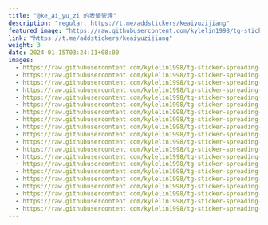 ```yaml
---
title: "@ke_ai_yu_zi 的表情管理"
description: "regular: https://t.me/addstickers/keaiyuzijiang"
featured_image: "https://raw.githubusercontent.com/kylelin1998/tg-sticker-spreading-worldwide-images/main/img/fb80c370-296b-4106-b350-3faa5a05715e.jpg"
link: "https://t.me/addstickers/keaiyuzijiang"
weight: 3
date: 2024-01-15T03:24:11+08:00
images:
  - https://raw.githubusercontent.com/kylelin1998/tg-sticker-spreading-worldwide-images/main/img/fb80c370-296b-4106-b350-3faa5a05715e.jpg
  - https://raw.githubusercontent.com/kylelin1998/tg-sticker-spreading-worldwide-images/main/img/dcb5406f-a2ed-49c4-b5ef-a155bc297960.jpg
  - https://raw.githubusercontent.com/kylelin1998/tg-sticker-spreading-worldwide-images/main/img/fbbdf435-9b27-4545-8a6f-de10b55e12be.jpg
  - https://raw.githubusercontent.com/kylelin1998/tg-sticker-spreading-worldwide-images/main/img/37129ddc-20ad-47be-8c29-21f89b3b3e04.jpg
  - https://raw.githubusercontent.com/kylelin1998/tg-sticker-spreading-worldwide-images/main/img/8072adaa-3849-4808-bfcc-dedd5d006754.jpg
  - https://raw.githubusercontent.com/kylelin1998/tg-sticker-spreading-worldwide-images/main/img/ec919b97-4f2f-4b82-a745-588b07196b37.jpg
  - https://raw.githubusercontent.com/kylelin1998/tg-sticker-spreading-worldwide-images/main/img/e581bb08-e498-470f-a6e4-7b65b4956307.jpg
  - https://raw.githubusercontent.com/kylelin1998/tg-sticker-spreading-worldwide-images/main/img/ec5c7a1f-f1d2-4055-b396-e7329ad47547.jpg
  - https://raw.githubusercontent.com/kylelin1998/tg-sticker-spreading-worldwide-images/main/img/d545cfbf-a564-4584-a92c-ba6e932e1f72.jpg
  - https://raw.githubusercontent.com/kylelin1998/tg-sticker-spreading-worldwide-images/main/img/6e0eb818-30fc-434d-992a-1209b0c1d9d2.jpg
  - https://raw.githubusercontent.com/kylelin1998/tg-sticker-spreading-worldwide-images/main/img/14667e83-077e-4563-b82a-714fae9418d9.jpg
  - https://raw.githubusercontent.com/kylelin1998/tg-sticker-spreading-worldwide-images/main/img/c0e78139-d457-4f8e-bb77-8391a1a45c7b.jpg
  - https://raw.githubusercontent.com/kylelin1998/tg-sticker-spreading-worldwide-images/main/img/cf41f171-e60b-4c56-8736-aea50391ec9f.jpg
  - https://raw.githubusercontent.com/kylelin1998/tg-sticker-spreading-worldwide-images/main/img/6735b402-1299-442c-8251-e49945e8a30a.jpg
  - https://raw.githubusercontent.com/kylelin1998/tg-sticker-spreading-worldwide-images/main/img/2a0a0e4f-fa4f-4d46-abda-c2eb168da5ec.jpg
  - https://raw.githubusercontent.com/kylelin1998/tg-sticker-spreading-worldwide-images/main/img/34d8038b-664c-47a7-ba3a-339cdf891d0c.jpg
  - https://raw.githubusercontent.com/kylelin1998/tg-sticker-spreading-worldwide-images/main/img/32deb3a6-76b9-49ee-ad54-bf30895a7d25.jpg
  - https://raw.githubusercontent.com/kylelin1998/tg-sticker-spreading-worldwide-images/main/img/4f18f7d5-a1d5-42d7-bb34-036fd074c10b.jpg
  - https://raw.githubusercontent.com/kylelin1998/tg-sticker-spreading-worldwide-images/main/img/a13304cc-1d4c-4919-9839-4a87362c1113.jpg
  - https://raw.githubusercontent.com/kylelin1998/tg-sticker-spreading-worldwide-images/main/img/59e1718a-51d6-4ad8-94ae-56acc35a208a.jpg
---
```

